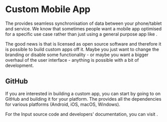 # Custom Mobile App

The <MobileAppName /> provides seamless synchronisation of data between your phone/tablet and <MainPlatformName /> service. We know that sometimes people want a mobile app optimised for a specific use case rather than just using a general purpose app like <MobileAppName />.

The good news is that <MobileAppName /> is licensed as open source software and therefore it is possible to build custom apps off it. Maybe you just want to change the branding or disable some functionality - or maybe you want a bigger overhaul of the user interface - anything is possible with a bit of development. 

## GitHub

If you are interested in building a custom app, you can start by going to <GitHubRepo id="lutraconsulting/input" desc="Input App repository" /> on GitHub and building it for your platform. The <GitHubRepo id="lutraconsulting/input-sdk" desc="Input SDK repository" /> provides all the dependencies for various platforms (Android, iOS, macOS, Windows).

For the Input source code and developers' documentation, you can visit <GitHubRepo id="lutraconsulting/input" />.
